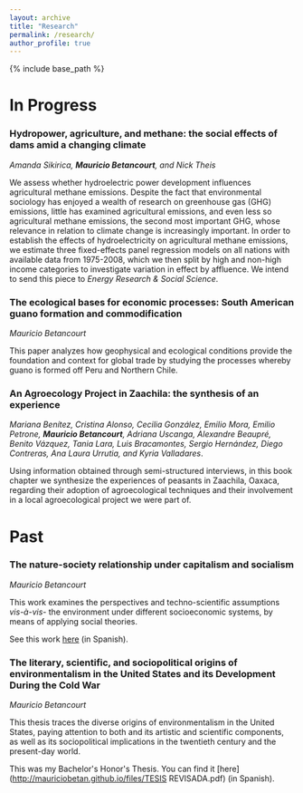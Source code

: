 ```yaml
---
layout: archive
title: "Research"
permalink: /research/
author_profile: true
---
```


{% include base_path %}

In Progress
======
### Hydropower, agriculture, and methane: the social effects of dams amid a changing climate
<i>Amanda Sikirica, <b>Mauricio Betancourt</b>, and Nick Theis </i> 

We assess whether hydroelectric power development influences agricultural methane emissions. Despite the fact that environmental sociology has enjoyed a wealth of research on greenhouse gas (GHG) emissions, little has examined agricultural emissions, and even less so agricultural methane emissions, the second most important GHG, whose relevance in relation to climate change is increasingly important. In order to establish the effects of hydroelectricity on agricultural methane emissions, we estimate three fixed-effects panel regression models on all nations with available data from 1975-2008, which we then split by high and non-high income categories to investigate variation in effect by affluence. We intend to send this piece to _Energy Research & Social Science_.

### The ecological bases for economic processes: South American guano formation and commodification
<i>Mauricio Betancourt </i>

This paper analyzes how geophysical and ecological conditions provide the foundation and context for global trade by studying the processes whereby guano is formed off Peru and Northern Chile.

### An Agroecology Project in Zaachila: the synthesis of an experience  
<i>Mariana Benítez, Cristina Alonso, Cecilia González, Emilio Mora, Emilio Petrone, <b>Mauricio Betancourt</b>, Adriana Uscanga, Alexandre Beaupré, Benito Vázquez, Tania Lara, Luis Bracamontes, Sergio Hernández, Diego Contreras, Ana Laura Urrutia, and Kyria Valladares</i>.

Using information obtained through semi-structured interviews, in this book chapter we synthesize the experiences of peasants in Zaachila, Oaxaca, regarding their adoption of agroecological techniques and their involvement in a local agroecological project we were part of. 

Past
======

### The nature-society relationship under capitalism and socialism
<i>Mauricio Betancourt</i>

This work examines the perspectives and techno-scientific assumptions _vis-à-vis-_ the environment under different socioeconomic systems, by means of applying social theories.

See this work [here](https://repositorio.unam.mx/contenidos/438592) (in Spanish).

### The literary, scientific, and sociopolitical origins of environmentalism in the United States and its Development During the Cold War
<i>Mauricio Betancourt</i>

This thesis traces the diverse origins of environmentalism in the United States, paying attention to both and its artistic and scientific components, as well as its sociopolitical implications in the twentieth century and the present-day world. 

This was my Bachelor's Honor's Thesis. You can find it [here](http://mauriciobetan.github.io/files/TESIS REVISADA.pdf) (in Spanish).
